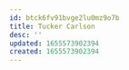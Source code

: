 ```yaml
---
id: btck6fv91bvge2lu0mz9o7b
title: Tucker Carlson
desc: ''
updated: 1655573902394
created: 1655573902394
---
```


